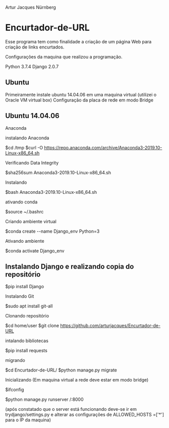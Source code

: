 Artur Jacques Nürnberg

Encurtador-de-URL
===

Esse programa tem como finalidade a criação de um página Web para criação de links encurtados.


Configurações da maquina que realizou a programação.

Python 3.7.4
Django 2.0.7


Ubuntu 
--------------------------------------------------------------------------------------

Primeiramente instale ubuntu 14.04.06 em uma maquina virtual (utilizei o Oracle VM virtual box)
Configuração da placa de rede em modo Bridge


Ubuntu 14.04.06
--------------------------------------------------------------------------------------
Anaconda

instalando Anaconda

$cd /tmp
$curl -O https://repo.anaconda.com/archive/Anaconda3-2019.10-Linux-x86_64.sh

Verificando Data Integrity 

$sha256sum Anaconda3-2019.10-Linux-x86_64.sh

Instalando

$bash Anaconda3-2019.10-Linux-x86_64.sh

ativando conda

$source ~/.bashrc

Criando ambiente virtual

$conda create --name Django_env Python=3

Ativando ambiente

$conda activate Django_env


Instalando Django e realizando copia do repositório
--------------------------------------------------------------------------------------

$pip install Django

Instalando Git

$sudo apt install git-all

Clonando repositório

$cd home/user
$git clone https://github.com/arturjacques/Encurtador-de-URL

intalando bibliotecas

$pip install requests

migrando

$cd Encurtador-de-URL/
$python manage.py migrate

Inicializando (Em maquina virtual a rede deve estar em modo bridge)

$ifconfig

$python manage.py runserver /<ip/>:8000

(após constatado que o server está funcionando deve-se ir em trydjango/settings.py e alterar as
configurações de ALLOWED_HOSTS =['*'] para o IP da maquina)
